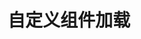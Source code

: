 ---
title: 自定义组件加载
description: Nuxt.js 的自定义加载进度条组件示例
github: custom-loading
documentation: /api/configuration-loading
---